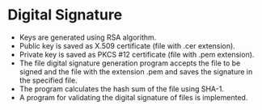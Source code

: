 # Digital Signature

* Keys are generated using RSA algorithm.
* Public key is saved as X.509 certificate (file with .cer extension).
* Private key is saved as PKCS #12 certificate (file with .pem extension).
* The file digital signature generation program accepts the file to be signed and the file with the extension .pem and saves the signature in the specified file.
* The program calculates the hash sum of the file using SHA-1.
* A program for validating the digital signature of files is implemented.
